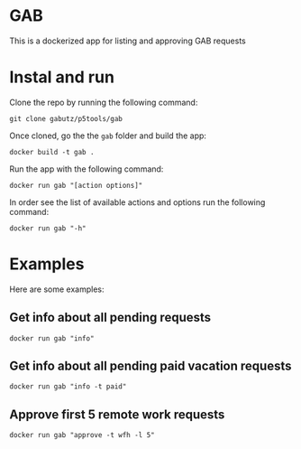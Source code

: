# GAB

This is a dockerized app for listing and approving GAB requests

# Instal and run

Clone the repo by running the following command:
```
git clone gabutz/p5tools/gab
```

Once cloned, go the the `gab` folder and build the app:
```
docker build -t gab .
```

Run the app with the following command:
```
docker run gab "[action options]"
```

In order see the list of available actions and options run the following command:
```
docker run gab "-h"
```

# Examples

Here are some examples:

## Get info about all pending requests
```
docker run gab "info"
```

## Get info about all pending paid vacation requests
```
docker run gab "info -t paid"
```

## Approve first 5 remote work requests
```
docker run gab "approve -t wfh -l 5"
```